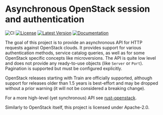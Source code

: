 Asynchronous OpenStack session and authentication
=================================================

![CI](https://github.com/dtantsur/rust-osauth/workflows/CI/badge.svg)
[![License](https://img.shields.io/crates/l/osauth.svg)](https://github.com/dtantsur/rust-osauth/blob/master/LICENSE)
[![Latest
Version](https://img.shields.io/crates/v/osauth.svg)](https://crates.io/crates/osauth)
[![Documentation](https://img.shields.io/badge/documentation-latest-blueviolet.svg)](https://docs.rs/osauth)

The goal of this project is to provide an asynchronous API for HTTP requests
against OpenStack clouds. It provides support for various authentication
methods, service catalog queries, as well as for some OpenStack specific
concepts like microversions. The API is quite low level and does not provide
any ready-to-use objects (like `Server` or `Port`). Pagination is supported
but must be configured explicitly.

OpenStack releases starting with Train are officially supported, although
support for releases older than 1.5 years is best-effort and may be dropped
without a prior warning (it will not be considered a breaking change).

For a more high-level (yet synchronous) API see
[rust-openstack](https://crates.io/crates/openstack).

Similarly to OpenStack itself, this project is licensed under Apache-2.0.
